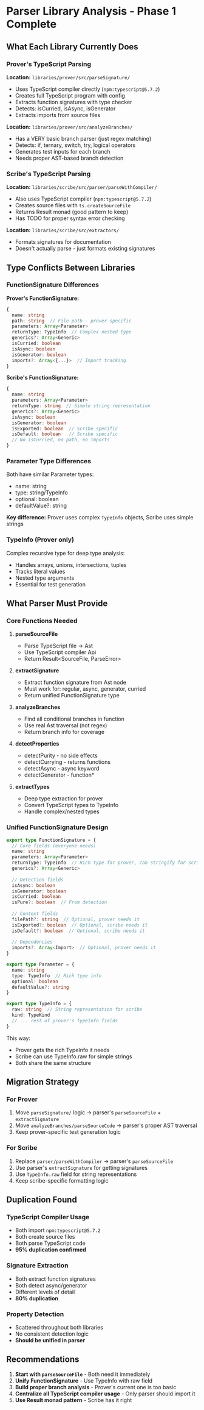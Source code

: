# Parser Library Analysis - Phase 1 Complete

## What Each Library Currently Does

### Prover's TypeScript Parsing

**Location:** `libraries/prover/src/parseSignature/`
- Uses TypeScript compiler directly (`npm:typescript@5.7.2`)
- Creates full TypeScript program with config
- Extracts function signatures with type checker
- Detects: isCurried, isAsync, isGenerator
- Extracts imports from source files

**Location:** `libraries/prover/src/analyzeBranches/`
- Has a VERY basic branch parser (just regex matching)
- Detects: if, ternary, switch, try, logical operators
- Generates test inputs for each branch
- Needs proper AST-based branch detection

### Scribe's TypeScript Parsing

**Location:** `libraries/scribe/src/parser/parseWithCompiler/`
- Also uses TypeScript compiler (`npm:typescript@5.7.2`)
- Creates source files with `ts.createSourceFile`
- Returns Result monad (good pattern to keep)
- Has TODO for proper syntax error checking

**Location:** `libraries/scribe/src/extractors/`
- Formats signatures for documentation
- Doesn't actually parse - just formats existing signatures

## Type Conflicts Between Libraries

### FunctionSignature Differences

**Prover's FunctionSignature:**
```typescript
{
  name: string
  path: string  // File path - prover specific
  parameters: Array<Parameter>
  returnType: TypeInfo  // Complex nested type
  generics?: Array<Generic>
  isCurried: boolean
  isAsync: boolean
  isGenerator: boolean
  imports?: Array<{...}>  // Import tracking
}
```

**Scribe's FunctionSignature:**
```typescript
{
  name: string
  parameters: Array<Parameter>
  returnType: string  // Simple string representation
  generics?: Array<Generic>
  isAsync: boolean
  isGenerator: boolean
  isExported: boolean  // Scribe specific
  isDefault: boolean   // Scribe specific
  // No isCurried, no path, no imports
}
```

### Parameter Type Differences

Both have similar Parameter types:
- name: string
- type: string/TypeInfo
- optional: boolean
- defaultValue?: string

**Key difference:** Prover uses complex `TypeInfo` objects, Scribe uses simple strings

### TypeInfo (Prover only)

Complex recursive type for deep type analysis:
- Handles arrays, unions, intersections, tuples
- Tracks literal values
- Nested type arguments
- Essential for test generation

## What Parser Must Provide

### Core Functions Needed

1. **parseSourceFile**
   - Parse TypeScript file → Ast
   - Use TypeScript compiler Api
   - Return Result<SourceFile, ParseError>

2. **extractSignature**
   - Extract function signature from Ast node
   - Must work for: regular, async, generator, curried
   - Return unified FunctionSignature type

3. **analyzeBranches**
   - Find all conditional branches in function
   - Use real Ast traversal (not regex)
   - Return branch info for coverage

4. **detectProperties**
   - detectPurity - no side effects
   - detectCurrying - returns functions
   - detectAsync - async keyword
   - detectGenerator - function*

5. **extractTypes**
   - Deep type extraction for prover
   - Convert TypeScript types to TypeInfo
   - Handle complex/nested types

### Unified FunctionSignature Design

```typescript
export type FunctionSignature = {
  // Core fields (everyone needs)
  name: string
  parameters: Array<Parameter>
  returnType: TypeInfo  // Rich type for prover, can stringify for scribe
  generics?: Array<Generic>
  
  // Detection fields
  isAsync: boolean
  isGenerator: boolean
  isCurried: boolean
  isPure?: boolean  // From detection
  
  // Context fields
  filePath?: string  // Optional, prover needs it
  isExported?: boolean  // Optional, scribe needs it
  isDefault?: boolean  // Optional, scribe needs it
  
  // Dependencies
  imports?: Array<Import>  // Optional, prover needs it
}

export type Parameter = {
  name: string
  type: TypeInfo  // Rich type info
  optional: boolean
  defaultValue?: string
}

export type TypeInfo = {
  raw: string  // String representation for scribe
  kind: TypeKind
  // ... rest of prover's TypeInfo fields
}
```

This way:
- Prover gets the rich TypeInfo it needs
- Scribe can use TypeInfo.raw for simple strings
- Both share the same structure

## Migration Strategy

### For Prover
1. Move `parseSignature/` logic → parser's `parseSourceFile` + `extractSignature`
2. Move `analyzeBranches/parseSourceCode` → parser's proper AST traversal
3. Keep prover-specific test generation logic

### For Scribe
1. Replace `parser/parseWithCompiler` → parser's `parseSourceFile`
2. Use parser's `extractSignature` for getting signatures
3. Use `TypeInfo.raw` field for string representations
4. Keep scribe-specific formatting logic

## Duplication Found

### TypeScript Compiler Usage
- Both import `npm:typescript@5.7.2`
- Both create source files
- Both parse TypeScript code
- **95% duplication confirmed**

### Signature Extraction
- Both extract function signatures
- Both detect async/generator
- Different levels of detail
- **80% duplication**

### Property Detection
- Scattered throughout both libraries
- No consistent detection logic
- **Should be unified in parser**

## Recommendations

1. **Start with `parseSourceFile`** - Both need it immediately
2. **Unify FunctionSignature** - Use TypeInfo with raw field
3. **Build proper branch analysis** - Prover's current one is too basic
4. **Centralize all TypeScript compiler usage** - Only parser should import it
5. **Use Result monad pattern** - Scribe has it right